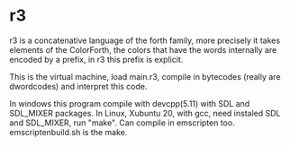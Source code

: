 
# r3

r3 is a concatenative language of the forth family, more precisely it takes elements of the ColorForth, the colors that have the words internally are encoded by a prefix, in r3 this prefix is explicit.

This is the virtual machine, load main.r3, compile in bytecodes (really are dwordcodes) and interpret this code.

In windows this program compile with devcpp(5.11) with SDL and SDL_MIXER packages.
In Linux, Xubuntu 20, with gcc, need instaled SDL and SDL_MIXER, run "make".
Can compile in emscripten too. emscriptenbuild.sh is the make.

